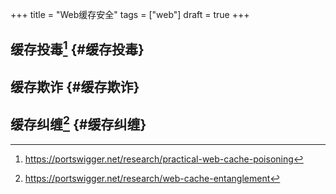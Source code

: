 +++
title = "Web缓存安全"
tags = ["web"]
draft = true
+++

<!--more-->


## 缓存投毒[^fn:1] {#缓存投毒}


## 缓存欺诈 {#缓存欺诈}


## 缓存纠缠[^fn:2] {#缓存纠缠}

[^fn:1]: <https://portswigger.net/research/practical-web-cache-poisoning>
[^fn:2]: <https://portswigger.net/research/web-cache-entanglement>
